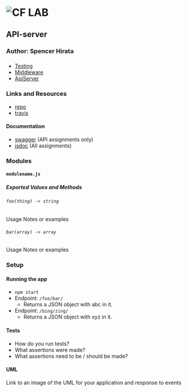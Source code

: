 ![CF](http://i.imgur.com/7v5ASc8.png) LAB
=================================================

## API-server

### Author: Spencer Hirata

### 

* [Testing](https://github.com/401-advanced-js/lab-07-testing)
* [Middleware](https://github.com/401-advanced-js/lab-07-middleware)
* [ApiServer](https://github.com/401-advanced-js/lab-07-api-server)

### Links and Resources
* [repo](http://xyz.com)
* [travis](http://xyz.com)

#### Documentation
* [swagger](http://xyz.com) (API assignments only)
* [jsdoc](http://xyz.com) (All assignments)

### Modules
#### `modulename.js`
##### Exported Values and Methods

###### `foo(thing) -> string`
Usage Notes or examples

###### `bar(array) -> array`
Usage Notes or examples

### Setup
#### Running the app
* `npm start`
* Endpoint: `/foo/bar/`
  * Returns a JSON object with abc in it.
* Endpoint: `/bing/zing/`
  * Returns a JSON object with xyz in it.
  
#### Tests
* How do you run tests?
* What assertions were made?
* What assertions need to be / should be made?

#### UML
Link to an image of the UML for your application and response to events
